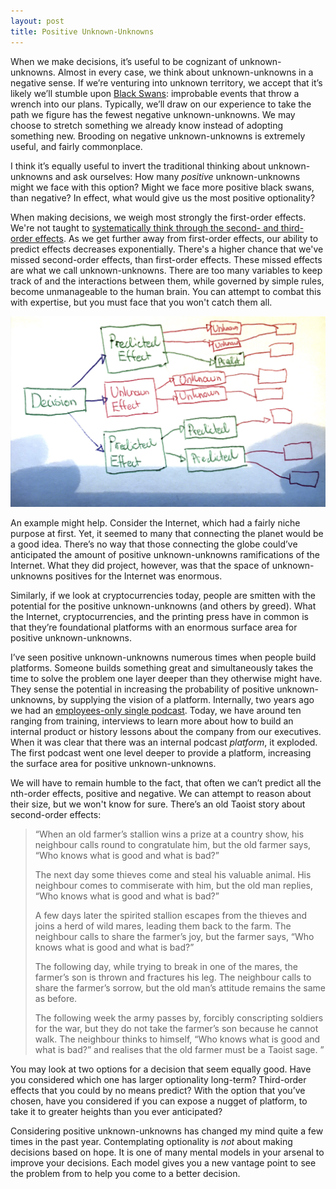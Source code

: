 ```yaml
---
layout: post
title: Positive Unknown-Unknowns
---
```


When we make decisions, it’s useful to be cognizant of unknown-unknowns. Almost
in every case, we think about unknown-unknowns in a negative sense. If we’re
venturing into unknown territory, we accept that it’s likely we’ll stumble upon
[Black
Swans](https://www.amazon.ca/Black-Swan-Improbable-Robustness-Fragility/dp/081297381X):
improbable events that throw a wrench into our plans. Typically, we’ll draw on
our experience to take the path we figure has the fewest negative
unknown-unknowns. We may choose to stretch something we already know instead of
adopting something new. Brooding on negative unknown-unknowns is extremely
useful, and fairly commonplace.

I think it’s equally useful to invert the traditional thinking about
unknown-unknowns and ask ourselves: How many *positive* unknown-unknowns might
we face with this option? Might we face more positive black swans, than
negative? In effect, what would give us the most positive optionality?

When making decisions, we weigh most strongly the first-order effects. We're not
taught to [systematically think through the second- and third-order
effects](https://www.fs.blog/2016/04/second-level-thinking/). As we get further
away from first-order effects, our ability to predict effects decreases
exponentially. There's a higher chance that we've missed second-order effects,
than first-order effects. These missed effects are what we call
unknown-unknowns. There are too many variables to keep track of and the
interactions between them, while governed by simple rules, become unmanageable
to the human brain. You can attempt to combat this with expertise, but you must
face that you won't catch them all.

![](/static/images/unk-unk.png)

An example might help. Consider the Internet, which had a fairly niche purpose
at first. Yet, it seemed to many that connecting the planet would be a good
idea. There’s no way that those connecting the globe could’ve anticipated the
amount of positive unknown-unknowns ramifications of the Internet. What they did
project, however, was that the space of unknown-unknowns positives for the
Internet was enormous.  

Similarly, if we look at cryptocurrencies today, people are smitten with the
potential for the positive unknown-unknowns (and others by greed). What the Internet,
cryptocurrencies, and the printing press have in common is that they’re
foundational platforms with an enormous surface area for positive
unknown-unknowns. 

I’ve seen positive unknown-unknowns numerous times when people build platforms.
Someone builds something great and simultaneously takes the time to solve the
problem one layer deeper than they otherwise might have. They sense the
potential in increasing the probability of positive unknown-unknowns, by
supplying the vision of a platform. Internally, two years ago we had an
[employees-only single podcast](http://sirupsen.com/podcast). Today, we have
around ten ranging from training, interviews to learn more about how to build an
internal product or history lessons about the company from our executives. When
it was clear that there was an internal podcast *platform*, it exploded. The
first podcast went one level deeper to provide a platform, increasing the
surface area for positive unknown-unknowns.

We will have to remain humble to the fact, that often we can’t predict all the
nth-order effects, positive and negative. We can attempt to reason about their
size, but we won't know for sure. There’s an old Taoist story about second-order
effects:

> “When an old farmer’s stallion wins a prize at a country show, his neighbour
> calls round to congratulate him, but the old farmer says, “Who knows what is
> good and what is bad?”
> 
> The next day some thieves come and steal his valuable animal. His neighbour
> comes to commiserate with him, but the old man replies, “Who knows what is
> good and what is bad?”
> 
> A few days later the spirited stallion escapes from the thieves and joins a
> herd of wild mares, leading them back to the farm. The neighbour calls to
> share the farmer’s joy, but the farmer says, “Who knows what is good and what
> is bad?”
> 
> The following day, while trying to break in one of the mares, the farmer’s son
> is thrown and fractures his leg. The neighbour calls to share the farmer’s
> sorrow, but the old man’s attitude remains the same as before.
> 
> The following week the army passes by, forcibly conscripting soldiers for the
> war, but they do not take the farmer’s son because he cannot walk. The
> neighbour thinks to himself, “Who knows what is good and what is bad?” and
> realises that the old farmer must be a Taoist sage. ”

You may look at two options for a decision that seem equally good.  Have you
considered which one has larger optionality long-term? Third-order effects that
you could by no means predict? With the option that you’ve chosen, have you
considered if you can expose a nugget of platform, to take it to greater heights
than you ever anticipated? 

Considering positive unknown-unknowns has changed my mind quite a few times in
the past year. Contemplating optionality is *not* about making decisions based
on hope. It is one of many mental models in your arsenal to improve your
decisions. Each model gives you a new vantage point to see the problem from to
help you come to a better decision.
